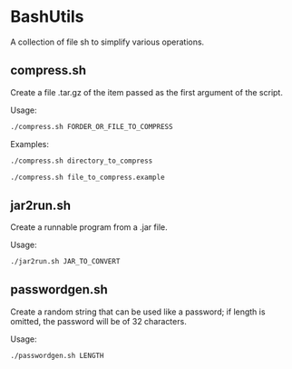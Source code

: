 # BashUtils
A collection of file sh to simplify various operations.

## compress.sh
Create a file .tar.gz of the item passed as the first argument of the script.

Usage:
```bash
./compress.sh FORDER_OR_FILE_TO_COMPRESS
```

Examples:
```bash
./compress.sh directory_to_compress
```
```bash
./compress.sh file_to_compress.example
```

## jar2run.sh
Create a runnable program from a .jar file.

Usage:
```bash
./jar2run.sh JAR_TO_CONVERT
```

## passwordgen.sh
Create a random string that can be used like a password; if length is omitted, the password will be of 32 characters.

Usage:
```bash
./passwordgen.sh LENGTH
```
